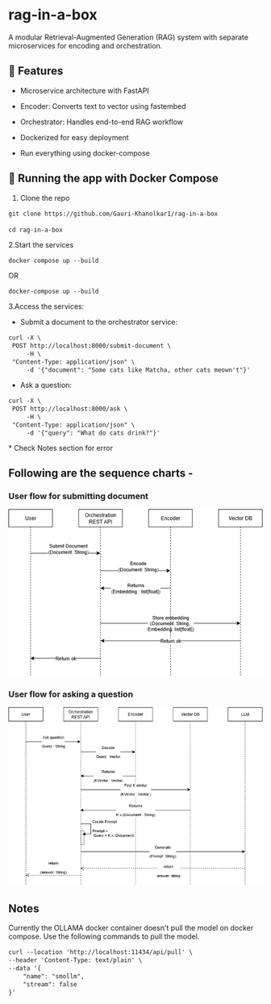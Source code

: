 # rag-in-a-box

A modular Retrieval-Augmented Generation (RAG) system with separate microservices for encoding and orchestration.

## 🚀 Features
- Microservice architecture with FastAPI

- Encoder: Converts text to vector using fastembed

- Orchestrator: Handles end-to-end RAG workflow

- Dockerized for easy deployment

- Run everything using docker-compose

## 🐳 Running the app with Docker Compose

1. Clone the repo

```shell
git clone https://github.com/Gauri-Khanolkar1/rag-in-a-box

cd rag-in-a-box
```

2.Start the services

```shell
docker compose up --build
```

OR 

```shell
docker-compose up --build
```

3.Access the services:
- Submit a document to the orchestrator service: 

```shell
curl -X \
 POST http://localhost:8000/submit-document \
     -H \
 "Content-Type: application/json" \
     -d '{"document": "Some cats like Matcha, other cats meown't"}'

```

- Ask a question:

```shell
curl -X \
 POST http://localhost:8000/ask \
     -H \
 "Content-Type: application/json" \
     -d '{"query": "What do cats drink?"}'

```

\* Check Notes section for error

## Following are the sequence charts - 

### User flow for submitting document
![User flow for submitting document](/images/RAG_in_a_box_sequence_diags-2.drawio.png)

### User flow for asking a question
![User flow for asking a question](/images/RAG_in_a_box_sequence_diags-3.drawio.png)


## Notes

Currently the OLLAMA docker container doesn't pull the model on docker compose. Use the following commands to pull the model.

```shell
curl --location 'http://localhost:11434/api/pull' \
--header 'Content-Type: text/plain' \
--data '{
    "name": "smollm",
    "stream": false
}'
```
